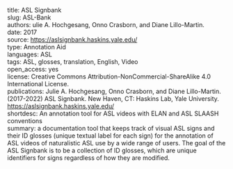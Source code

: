 title: ASL Signbank  
slug: ASL-Bank  
authors: ulie A. Hochgesang, Onno Crasborn, and Diane Lillo-Martin.  
date: 2017  
source: https://aslsignbank.haskins.yale.edu/  
type: Annotation Aid    
languages: ASL    
tags: ASL, glosses, translation, English, Video  
open_access: yes  
license: Creative Commons Attribution-NonCommercial-ShareAlike 4.0 International License.  
publications: Julie A. Hochgesang, Onno Crasborn, and Diane Lillo-Martin. (2017-2022) ASL Signbank. New Haven, CT: Haskins Lab, Yale University. https://aslsignbank.haskins.yale.edu/  
shortdesc: An annotation tool for ASL videos with ELAN and ASL SLAASH conventions  
summary: a documentation tool that keeps track of visual ASL signs and their ID glosses (unique textual label for each sign) for the annotation of ASL videos of naturalistic ASL use by a wide range of users. The goal of the ASL Signbank is to be a collection of ID glosses, which are unique identifiers for signs regardless of how they are modified.   

